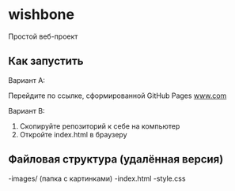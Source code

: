 # wishbone
Простой веб-проект

## Как запустить
Вариант A:

Перейдите по ссылке, сформированной GitHub Pages www.com

Вариант B:
1. Скопируйте репозиторий к себе на компьютер
2. Откройте index.html в браузеру

## Файловая структура (удалённая версия)
-images/ (папка с картинками)
-index.html
-style.css
